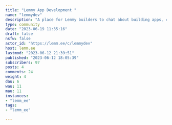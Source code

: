 ```yaml
---
title: "Lemmy App Development " 
name: "lemmydev"
description: "A place for Lemmy builders to chat about building apps, clients, tools and bots for the Lemmy platform. **On-Topic**:* programming questions related to the Lemmy platform* sharing your ideas, WIP, or released Lemmy-related work**Off-Topic**:* general programming questions unrelated to Lemmy* feature requests for developers* sharing or promoting work not related to Lemmy"
type: community
date: "2023-06-19 11:35:16"
draft: false
nsfw: false
actor_id: "https://lemm.ee/c/lemmydev"
host: lemm.ee
lastmod: "2023-06-12 21:39:51"
published: "2023-06-12 18:05:39"
subscribers: 97
posts: 4
comments: 24
weight: 4
dau: 6
wau: 11
mau: 11
instances:
- "lemm_ee"
tags: 
- "lemm_ee"

---
```


